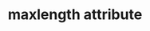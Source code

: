 ---
{
  "title": "maxlength attribute",
  "description": "The min and max attributes indicate the allowed range of values for the element.",
  "category": "html",
  "keywords": [
    "maxlength attribute"
  ],
  "last_test_date": "2020-04-03",
  "test_results_url": "https://a11ysupport.io/tech/html/maxlength_attribute",
  "test_url": "https://a11ysupport.io/tech/html/maxlength_attribute",
  "stats": {
    "dragon_win": {
      "chrome": {
        "80": "na"
      }
    },
    "jaws": {
      "chrome": {
        "92": "n"
      },
      "edge": {
        "92": "n"
      },
      "ie": {
        "11": "n"
      },
      "firefox": {
        "74": "n"
      }
    },
    "narrator": {
      "edge": {
        "44": "n"
      }
    },
    "nvda": {
      "chrome": {
        "92": "n"
      },
      "edge": {
        "92": "n"
      },
      "firefox": {
        "74": "n"
      }
    },
    "talkback": {
      "and_chr": {
        "80": "n"
      }
    },
    "va_and": {
      "and_chr": {
        "80": "na"
      }
    },
    "vo_ios": {
      "ios_saf": {
        "13.4": "n"
      }
    },
    "vo_macos": {
      "safari": {
        "13.1": "a"
      }
    },
    "orca": {
      "firefox": {
        "74": "n"
      }
    },
    "vc_ios": {
      "ios_saf": {
        "13.4": "na"
      }
    },
    "vc_macos": {
      "safari": {
        "13.1": "na"
      }
    },
    "wsr": {
      "chrome": {
        "80": "na"
      }
    }
  },
  "links": {
    "WHATWG HTML spec for the minlength and maxlength attributes": "https://html.spec.whatwg.org/multipage/input.html#the-maxlength-and-minlength-attributes",
    "HTML AAM for the maxlength attribute": "https://w3c.github.io/html-aam/#att-maxlength",
    "HTML AAM for the minlength attribute": "https://w3c.github.io/html-aam/#att-minlength"
  }
}
---